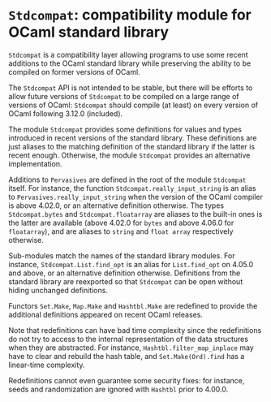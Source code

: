 ``Stdcompat``: compatibility module for OCaml standard library
==============================================================

``Stdcompat`` is a compatibility layer allowing programs to use some
recent additions to the OCaml standard library while preserving the
ability to be compiled on former versions of OCaml.

The ``Stdcompat`` API is not intended to be stable, but there will be
efforts to allow future versions of ``Stdcompat`` to be compiled on a
large range of versions of OCaml: ``Stdcompat`` should compile (at least)
on every version of OCaml following 3.12.0 (included).

The module ``Stdcompat`` provides some definitions for values and
types introduced in recent versions of the standard library. These
definitions are just aliases to the matching definition of the standard
library if the latter is recent enough. Otherwise, the module
``Stdcompat`` provides an alternative implementation.

Additions to ``Pervasives`` are defined in the root of the module
``Stdcompat`` itself.  For instance, the function
``Stdcompat.really_input_string`` is an alias to
``Pervasives.really_input_string`` when the version of the OCaml
compiler is above 4.02.0, or an alternative definition otherwise.  The
types ``Stdcompat.bytes`` and ``Stdcompat.floatarray`` are aliases to
the built-in ones is the latter are available (above 4.02.0 for
``bytes`` and above 4.06.0 for ``floatarray``), and are aliases to
``string`` and ``float array`` respectively otherwise.

Sub-modules match the names of the standard library modules.  For
instance, ``Stdcompat.List.find_opt`` is an alias for
``List.find_opt`` on 4.05.0 and above, or an alternative definition
otherwise. Definitions from the standard library are reexported so that
``Stdcompat`` can be open without hiding unchanged definitions.

Functors ``Set.Make``, ``Map.Make`` and ``Hashtbl.Make`` are redefined
to provide the additional definitions appeared on recent OCaml releases.

Note that redefinitions can have bad time complexity since the
redefinitions do not try to access to the internal representation of
the data structures when they are abstracted. For instance,
``Hashtbl.filter_map_inplace`` may have to clear and rebuild the hash
table, and ``Set.Make(Ord).find`` has a linear-time complexity.

Redefinitions cannot even guarantee some security fixes: for instance,
seeds and randomization are ignored with ``Hashtbl`` prior to 4.00.0.